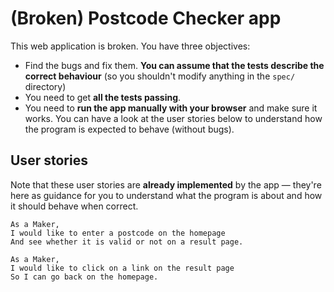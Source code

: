 # (Broken) Postcode Checker app

This web application is broken. You have three objectives:

 * Find the bugs and fix them. **You can assume that the tests describe the correct behaviour** (so you shouldn't modify anything in the `spec/` directory)
 * You need to get **all the tests passing**.
 * You need to **run the app manually with your browser** and make sure it works. You can have a look at the user stories below to understand how the program is expected to behave (without bugs). 

## User stories

Note that these user stories are **already implemented** by the app — they're here as guidance for you to understand what the program is about and how it should behave when correct.

```
As a Maker,
I would like to enter a postcode on the homepage
And see whether it is valid or not on a result page.

As a Maker,
I would like to click on a link on the result page
So I can go back on the homepage.
```
